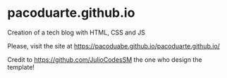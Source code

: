 # pacoduarte.github.io
Creation of a tech blog with HTML, CSS and JS

Please, visit the site at https://pacoduabe.github.io/pacoduarte.github.io/

Credit to https://github.com/JulioCodesSM the one who design the template!
